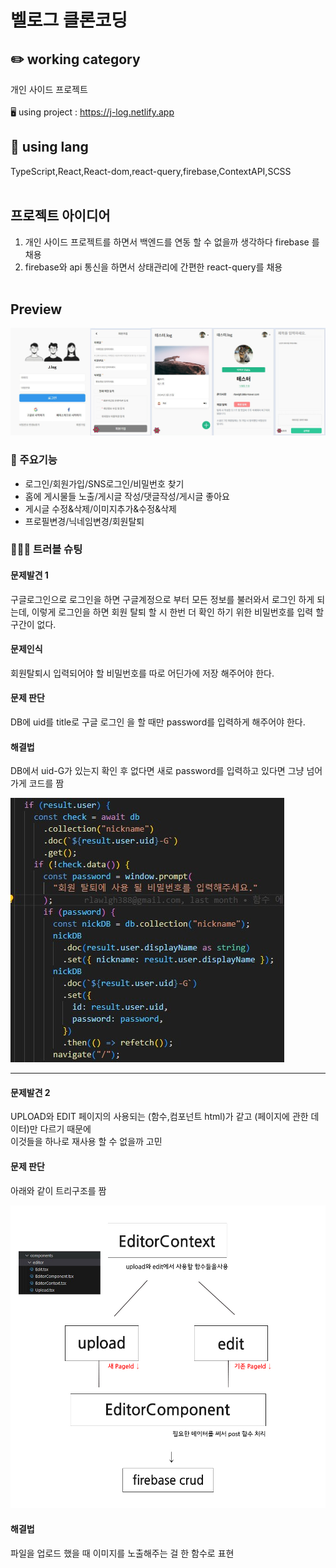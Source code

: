 # 벨로그 클론코딩

## ✏️ working category

개인 사이드 프로젝트
<br />
<br />
🖥️ using project : https://j-log.netlify.app
<br />

## 📃 using lang

TypeScript,React,React-dom,react-query,firebase,ContextAPI,SCSS
<br />
<br />

## 프로젝트 아이디어

1. 개인 사이드 프로젝트를 하면서 백엔드를 연동 할 수 없을까 생각하다 firebase 를 채용
2. firebase와 api 통신을 하면서 상태관리에 간편한 react-query를 채용
   <br />
   <br />

## Preview

  <img src="./public/img/preview.jpg" alt="" />

### 📌 주요기능

- 로그인/회원가입/SNS로그인/비밀번호 찾기
- 홈에 게시물들 노출/게시글 작성/댓글작성/게시글 좋아요
- 게시글 수정&삭제/이미지추가&수정&삭제
- 프로필변경/닉네임변경/회원탈퇴

### 🧑🏻‍💻 트러블 슈팅

#### 문제발견 1

구글로그인으로 로그인을 하면 구글계정으로 부터 모든 정보를 불러와서 로그인 하게 되는데, 이렇게 로그인을 하면 회원 탈퇴 할 시
한번 더 확인 하기 위한 비밀번호를 입력 할 구간이 없다.

#### 문제인식

회원탈퇴시 입력되어야 할 비밀번호를 따로 어딘가에 저장 해주어야 한다.

#### 문제 판단

DB에 uid를 title로 구글 로그인 을 할 때만 password를 입력하게 해주어야 한다.

#### 해결법

DB에서 uid-G가 있는지 확인 후 없다면 새로 password를 입력하고 있다면 그냥 넘어가게 코드를 짬

<img src="/public/img/error1.jpg">

<hr />

#### 문제발견 2

UPLOAD와 EDIT 페이지의 사용되는 (함수,컴포넌트 html)가 같고 (페이지에 관한 데이터)만 다르기 때문에 <br />이것들을 하나로 재사용 할 수 없을까 고민

#### 문제 판단

아래와 같이 트리구조를 짬

<img src="/public/img/tree.jpg">

#### 해결법

파일을 업로드 했을 때 이미지를 노출해주는 걸 한 함수로 표현
